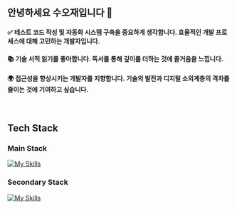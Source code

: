 ## 안녕하세요 수오재입니다 👋

#### ✅ 테스트 코드 작성 및 자동화 시스템 구축을 중요하게 생각합니다. 효율적인 개발 프로세스에 대해 고민하는 개발자입니다. <br/>

#### 📚 기술 서적 읽기를 좋아합니다. 독서를 통해 깊이를 더하는 것에 즐거움을 느낍니다. <br/>

#### 🌍 접근성을 향상시키는 개발자를 지향합니다. 기술의 발전과 디지털 소외계층의 격차를 줄이는 것에 기여하고 싶습니다. <br/>


<br/>

## Tech Stack

### Main Stack
[![My Skills](https://skillicons.dev/icons?i=flutter,nestjs,aws&theme=light)](https://skillicons.dev)<br/>

### Secondary Stack
[![My Skills](https://skillicons.dev/icons?i=swift,rxswift,ios&theme=light)](https://skillicons.dev)<br/>
